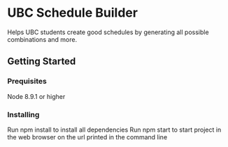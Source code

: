 # UBC Schedule Builder

Helps UBC students create good schedules by generating all possible combinations and more.

## Getting Started

### Prequisites

Node 8.9.1 or higher

### Installing

Run npm install to install all dependencies
Run npm start to start project in the web browser on the url printed in the command line


